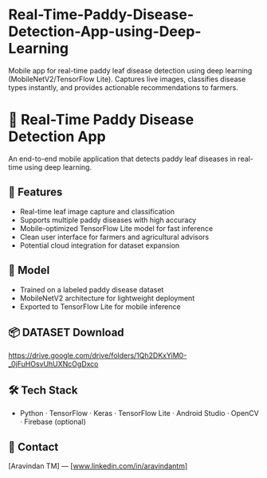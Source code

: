 # Real-Time-Paddy-Disease-Detection-App-using-Deep-Learning
Mobile app for real-time paddy leaf disease detection using deep learning (MobileNetV2/TensorFlow Lite). Captures live images, classifies disease types instantly, and provides actionable recommendations to farmers.
# 🌾 Real-Time Paddy Disease Detection App

An end-to-end mobile application that detects paddy leaf diseases in real-time using deep learning.

## 🚀 Features

- Real-time leaf image capture and classification
- Supports multiple paddy diseases with high accuracy
- Mobile-optimized TensorFlow Lite model for fast inference
- Clean user interface for farmers and agricultural advisors
- Potential cloud integration for dataset expansion

## 🧠 Model

- Trained on a labeled paddy disease dataset
- MobileNetV2 architecture for lightweight deployment
- Exported to TensorFlow Lite for mobile inference

## 📦 DATASET Download
https://drive.google.com/drive/folders/1Qh2DKxYiM0-_0jFuHOsvUhUXNcOgDxco

## 🛠 Tech Stack

- Python · TensorFlow · Keras · TensorFlow Lite · Android Studio · OpenCV · Firebase (optional)

## 📩 Contact

[Aravindan TM] —  [www.linkedin.com/in/aravindantm]
